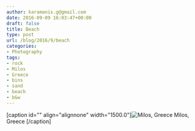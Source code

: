 ```yaml
---
author: karamanis.g@gmail.com
date: 2016-09-09 16:03:47+00:00
draft: false
title: Beach
type: post
url: /blog/2016/9/beach
categories:
- Photography
tags:
- rock
- Milos
- Greece
- bins
- sand
- beach
- b&w
---
```


[caption id="" align="alignnone" width="1500.0"]![ Milos, Greece ](/images/2016-09-09-20169beach/image-asset.jpeg)
 Milos, Greece [/caption]
